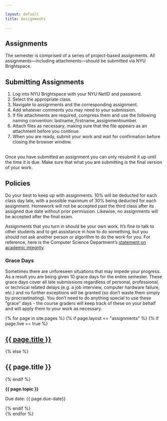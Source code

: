 ```yaml
---

layout: default
title: Assignments

---
```

<div class="assignments" markdown="1">
<div class="column-1" markdown="1">

## Assignments
The semester is comprised of a series of project-based assignments. All assignments—including attachments—should be submitted via NYU Brightspace.

## Submitting Assignments
1. Log into NYU Brightspace with your NYU NetID and password.
2. Select the appropriate class.
3. Navigate to assignments and the corresponding assignment.
4. Add whatever comments you may need to your submission.
5. If file attachments are required, compress them and use the following naming convention: lastname_firstname_assignmentnumber.
6. Attach files as necessary, making sure that the file appears as an attachment before you continue.
7. When you are ready, submit your work and wait for confirmation before closing the browser window.  

<br> 
Once you have submitted an assignment you can only resubmit it up until the time it is due. Make sure that what you are submitting is the final version of your work.

## Policies

Do your best to keep up with assignments. 10% will be deducted for each class day late, with a possible maximum of 30% being deducted for each assignment. Homework will not be accepted past the third class after its assigned due date without prior permission. Likewise, no assignments will be accepted after the final exam.

Assignments that you turn in should be your own work. It’s fine to talk to other students and to get assistance in how to do something, but you should not ask another person or algorithm to do the work for you. For reference, here is the Computer Science Department’s [statement on academic integrity](https://cs.nyu.edu/home/undergrad/policy.html).

### Grace Days
Sometimes there are unforeseen situations that may impede your progress. As a result you are being given 10 grace days for the entire semester. These grace days cover all late submissions regardless of personal, professional, or technical related delays (e.g. a job interview, computer hardware failure, etc.) and no further exceptions will be granted (so don’t waste them simply by procrastinating). You don’t need to do anything special to use these “grace” days - the course graders will keep track of these on your behalf and will apply them to your work as necessary.

</div>



<div class="column-2">


{% for page in site.pages %}
    {% if page.layout == "assignments" %}
        {% if page.live == true %}
        <h2><a href="{{ page.url | relative_url }}"> {{ page.title }}</a></h2>
        {% else %}
        <h2>{{ page.title }}</h2>
        {% endif %}  
        <p><strong>{{ page.topic }}</strong></p>
        <p>Due date: {{ page.due-date}}</p>
    {% endif %}      
{% endfor %}


</div>


</div>